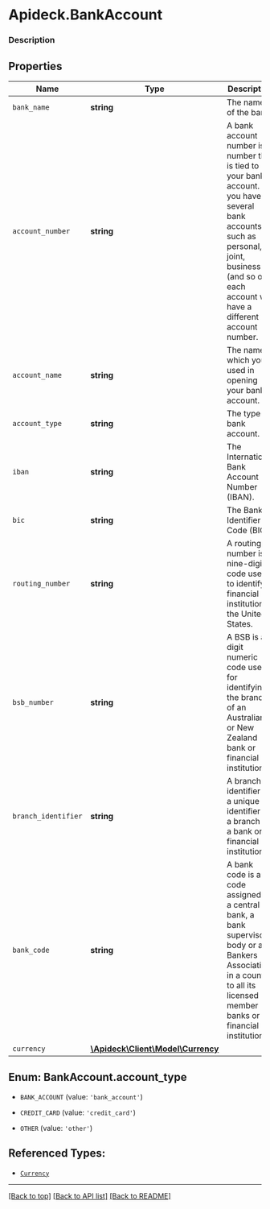 # Apideck.BankAccount

### Description

## Properties
Name | Type | Description | Notes
------------ | ------------- | ------------- | -------------
`bank_name` | **string** | The name of the bank | [optional] 
`account_number` | **string** | A bank account number is a number that is tied to your bank account. If you have several bank accounts, such as personal, joint, business (and so on), each account will have a different account number. | [optional] 
`account_name` | **string** | The name which you used in opening your bank account. | [optional] 
`account_type` | **string** | The type of bank account. | [optional] 
`iban` | **string** | The International Bank Account Number (IBAN). | [optional] 
`bic` | **string** | The Bank Identifier Code (BIC). | [optional] 
`routing_number` | **string** | A routing number is a nine-digit code used to identify a financial institution in the United States. | [optional] 
`bsb_number` | **string** | A BSB is a 6 digit numeric code used for identifying the branch of an Australian or New Zealand bank or financial institution. | [optional] 
`branch_identifier` | **string** | A branch identifier is a unique identifier for a branch of a bank or financial institution. | [optional] 
`bank_code` | **string** | A bank code is a code assigned by a central bank, a bank supervisory body or a Bankers Association in a country to all its licensed member banks or financial institutions. | [optional] 
`currency` | [**\Apideck\Client\Model\Currency**](Currency.md) |  | [optional] 





<a name="ACCOUNT_TYPE"></a>
## Enum: BankAccount.account_type


* `BANK_ACCOUNT` (value: `'bank_account'`)

* `CREDIT_CARD` (value: `'credit_card'`)

* `OTHER` (value: `'other'`)




## Referenced Types:










* [`Currency`](Currency.md)

---

[[Back to top]](#) [[Back to API list]](../../../../README.md#documentation-for-api-endpoints) [[Back to README]](../../../../README.md)


